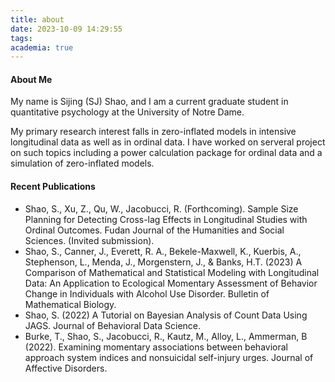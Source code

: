 ```yaml
---
title: about
date: 2023-10-09 14:29:55
tags:
academia: true
---
```


#### About Me

My name is Sijing (SJ) Shao, and I am a current graduate student in quantitative psychology at the University of Notre Dame.

My primary research interest falls in zero-inflated models in intensive longitudinal data as well as in ordinal data. I have worked on serveral project on such topics including a power calculation package for ordinal data and a simulation of zero-inflated models.
<!-- 
#### News
...  -->

#### Recent Publications


- Shao, S., Xu, Z., Qu, W., Jacobucci, R. (Forthcoming). Sample Size Planning for Detecting Cross-lag Effects in Longitudinal Studies with Ordinal Outcomes. Fudan Journal of the Humanities and Social Sciences. (Invited submission).
- Shao, S., Canner, J., Everett, R. A., Bekele-Maxwell, K., Kuerbis, A., Stephenson, L., Menda, J., Morgenstern, J., & Banks, H.T. (2023) A Comparison of Mathematical and Statistical Modeling with Longitudinal Data: An Application to Ecological Momentary Assessment of Behavior Change in Individuals with Alcohol Use Disorder. Bulletin of Mathematical Biology.
- Shao, S. (2022) A Tutorial on Bayesian Analysis of Count Data Using JAGS. Journal of Behavioral Data Science.
- Burke, T., Shao, S., Jacobucci, R., Kautz, M., Alloy, L., Ammerman, B (2022). Examining momentary associations between behavioral approach system indices and nonsuicidal self-injury urges. Journal of Affective Disorders.